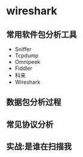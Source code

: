# wireshark

## 常用软件包分析工具

*   Sniffer
*   Tcpdump
*   Omnipeek
*   Fiddler
*   科来
*   Wireshark

## 数据包分析过程



## 常见协议分析



## 实战:是谁在扫描我



